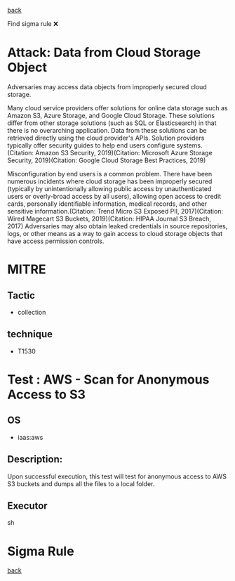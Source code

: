 
[back](../index.md)

Find sigma rule :x: 

# Attack: Data from Cloud Storage Object 

Adversaries may access data objects from improperly secured cloud storage.

Many cloud service providers offer solutions for online data storage such as Amazon S3, Azure Storage, and Google Cloud Storage. These solutions differ from other storage solutions (such as SQL or Elasticsearch) in that there is no overarching application. Data from these solutions can be retrieved directly using the cloud provider's APIs. Solution providers typically offer security guides to help end users configure systems.(Citation: Amazon S3 Security, 2019)(Citation: Microsoft Azure Storage Security, 2019)(Citation: Google Cloud Storage Best Practices, 2019)

Misconfiguration by end users is a common problem. There have been numerous incidents where cloud storage has been improperly secured (typically by unintentionally allowing public access by unauthenticated users or overly-broad access by all users), allowing open access to credit cards, personally identifiable information, medical records, and other sensitive information.(Citation: Trend Micro S3 Exposed PII, 2017)(Citation: Wired Magecart S3 Buckets, 2019)(Citation: HIPAA Journal S3 Breach, 2017) Adversaries may also obtain leaked credentials in source repositories, logs, or other means as a way to gain access to cloud storage objects that have access permission controls.

# MITRE
## Tactic
  - collection


## technique
  - T1530


# Test : AWS - Scan for Anonymous Access to S3
## OS
  - iaas:aws


## Description:
Upon successful execution, this test will test for anonymous access to AWS S3 buckets and dumps all the files to a local folder. 


## Executor
sh

# Sigma Rule


[back](../index.md)
